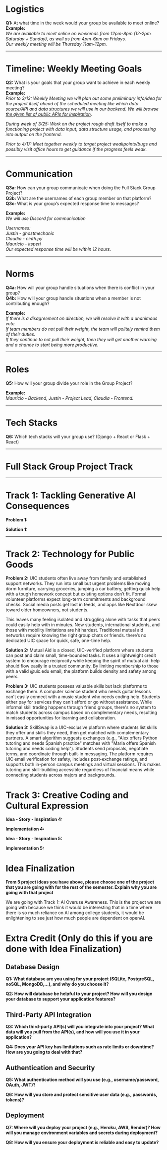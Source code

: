 # Logistics  

**Q1:** At what time in the week would your group be available to meet online?  
**Example:**  
*We are available to meet online on weekends from 12pm-8pm (12-2pm Saturday + Sunday), as well as from 4pm-6pm on Fridays.*  
*Our weekly meeting will be Thursday 11am-12pm.*  

---

# Timeline: Weekly Meeting Goals  

**Q2:** What is your goals that your group want to achieve in each weekly meeting?  
**Example:**  
*Prior to 3/13: Weekly Meeting we will plan out some preliminary info/idea for the project itself ahead of the scheduled meeting like which data source/API and data structures we will use in our backend. We will browse [the given list of public APIs for inspiration](https://github.com/public-apis/public-apis).*  

*During week of 3/25: Work on the project rough draft itself to make a functioning project with data input, data structure usage, and processing into output on the frontend.*  

*Prior to 4/17: Meet together weekly to target project weakpoints/bugs and possibly visit office hours to get guidance if the progress feels weak.*  

---

# Communication  

**Q3a:** How can your group communicate when doing the Full Stack Group Project?  
**Q3b:** What are the usernames of each group member on that platform?  
**Q3c:** What is your group’s expected response time to messages?  

**Example:**  
*We will use Discord for communication*  

*Usernames:*  
*Justin - ghostmechanic*  
*Claudia - ninth.py*  
*Mauricio - itsperi*  
*Our expected response time will be within 12 hours.*  

---

# Norms  

**Q4a:** How will your group handle situations when there is conflict in your group?  
**Q4b:** How will your group handle situations when a member is not contributing enough?  

**Example:**  
*If there is a disagreement on direction, we will resolve it with a unanimous vote.*  
*If team members do not pull their weight, the team will politely remind them of their duties.*  
*If they continue to not pull their weight, then they will get another warning and a chance to start being more productive.*  

---

# Roles  

**Q5:** How will your group divide your role in the Group Project?  

**Example:**  
*Mauricio - Backend, Justin - Project Lead, Claudia - Frontend.*  

---

# Tech Stacks

**Q6:** Which tech stacks will your group use? (Django + React or Flask + React)

---
# Full Stack Group Project Track  
---

# Track 1: Tackling Generative AI Consequences
**Problem 1:** 

**Solution 1:** 

---

# Track 2: Technology for Public Goods 

**Problem 2:** UIC students often live away from family and established support networks. They run into small but urgent problems like moving dorm furniture, carrying groceries, jumping a car battery, getting quick help with a tough homework concept but existing options don’t fit. Formal volunteer platforms expect long-term commitments and background checks. Social media posts get lost in feeds, and apps like Nextdoor skew toward older homeowners, not students.

This leaves many feeling isolated and struggling alone with tasks that peers could easily help with in minutes. New students, international students, and those with mobility limitations are hit hardest. Traditional mutual aid networks require knowing the right group chats or friends. there’s no dedicated UIC space for quick, safe, one-time help.


**Solution 2:** Mutual Aid is a closed, UIC-verified platform where students can post and claim small, time-bounded tasks. It uses a lightweight credit system to encourage reciprocity while keeping the spirit of mutual aid: help should flow easily in a trusted community. By limiting membership to those with a valid @uic.edu email, the platform builds density and safety among peers.

**Problem 3:**  UIC students possess valuable skills but lack platforms to exchange them. A computer science student who needs guitar lessons can't easily connect with a music student who needs coding help. Students either pay for services they can't afford or go without assistance. While informal skill trading happens through friend groups, there's no system to match students across campus based on complementary needs, resulting in missed opportunities for learning and collaboration.

**Solution 3:** SkillSwap is a UIC-exclusive platform where students list skills they offer and skills they need, then get matched with complementary partners. A smart algorithm suggests exchanges (e.g., "Alex offers Python tutoring and needs Spanish practice" matches with "Maria offers Spanish tutoring and needs coding help"). Students send proposals, negotiate terms, and coordinate through built-in messaging. The platform requires UIC email verification for safety, includes post-exchange ratings, and supports both in-person campus meetings and virtual sessions. This makes tutoring and skill-building accessible regardless of financial means while connecting students across majors and backgrounds.


# Track 3: Creative Coding and Cultural Expression

**Idea - Story - Inspiration 4:**

**Implementation 4:**

**Idea - Story - Inspiration 5:**

**Implementation 5:**


# Idea Finalization

**From 5 project ideas you have above, please choose one of the project that you are going with for the rest of the semester. Explain why you are going with that project**

We are going with Track 1: AI Overuse Awareness. This is the project we are going with because we think it would be interesting that in a time where there is so much reliance on AI among college students, it would be enlightening to see just how much people are dependent on openAI.


# Extra Credit (Only do this if you are done with Idea Finalization)

## Database Design

**Q1: What database are you using for your project (SQLite, PostgreSQL, noSQL, MongoDB,...), and why do you choose it?**

**Q2: How will database be helpful to your project? How will you design your database to support your application features?**

## Third-Party API Integration

**Q3: Which third-party API(s) will you integrate into your project? What data will you pull from the API(s), and how will you use it in your application?**

**Q4: Does your API key has limitations such as rate limits or downtime? How are you going to deal with that?**

## Authentication and Security

**Q5: What authentication method will you use (e.g., username/password, OAuth, JWT)?**

**Q6: How will you store and protect sensitive user data (e.g., passwords, tokens)?**

## Deployment

**Q7: Where will you deploy your project (e.g., Heroku, AWS, Render)? How will you manage environment variables and secrets during deployment?**

**Q8: How will you ensure your deployment is reliable and easy to update?**
